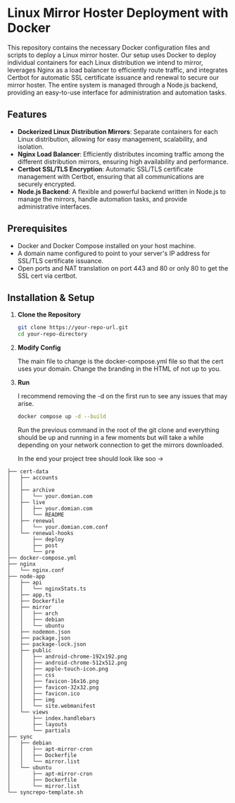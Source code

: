 # Linux Mirror Hoster Deployment with Docker

This repository contains the necessary Docker configuration files and scripts to deploy a Linux mirror hoster. Our setup uses Docker to deploy individual containers for each Linux distribution we intend to mirror, leverages Nginx as a load balancer to efficiently route traffic, and integrates Certbot for automatic SSL certificate issuance and renewal to secure our mirror hoster. The entire system is managed through a Node.js backend, providing an easy-to-use interface for administration and automation tasks.

## Features

- **Dockerized Linux Distribution Mirrors**: Separate containers for each Linux distribution, allowing for easy management, scalability, and isolation.
- **Nginx Load Balancer**: Efficiently distributes incoming traffic among the different distribution mirrors, ensuring high availability and performance.
- **Certbot SSL/TLS Encryption**: Automatic SSL/TLS certificate management with Certbot, ensuring that all communications are securely encrypted.
- **Node.js Backend**: A flexible and powerful backend written in Node.js to manage the mirrors, handle automation tasks, and provide administrative interfaces.

## Prerequisites

- Docker and Docker Compose installed on your host machine.
- A domain name configured to point to your server's IP address for SSL/TLS certificate issuance.
- Open ports and NAT translation on port 443 and 80 or only 80 to get the SSL cert via certbot.

## Installation & Setup

1. **Clone the Repository**

   ```bash
   git clone https://your-repo-url.git
   cd your-repo-directory

2. **Modify Config**

   The main file to change is the docker-compose.yml file so that the cert uses your domain.
   Change the branding in the HTML of not up to you.
   
1. **Run**

   I recommend removing the -d on the first run to see any issues that may arise.
   ```bash
   docker compose up -d --build
   ```
   Run the previous command in the root of the git clone and everything should be up and running in a few moments but will take a while depending
   on your network connection to get the mirrors downloaded.


   In the end your project tree should look like soo ->
```
├── cert-data
│   ├── accounts
│   │   
│   ├── archive
│   │   └── your.domian.com
│   ├── live
│   │   ├── your.domian.com
│   │   └── README
│   ├── renewal
│   │   └── your.domian.com.conf
│   └── renewal-hooks
│       ├── deploy
│       ├── post
│       └── pre
├── docker-compose.yml
├── nginx
│   └── nginx.conf
├── node-app
│   ├── api
│   │   └── nginxStats.ts
│   ├── app.ts
│   ├── Dockerfile
│   ├── mirror
│   │   ├── arch
│   │   ├── debian
│   │   └── ubuntu
│   ├── nodemon.json
│   ├── package.json
│   ├── package-lock.json
│   ├── public
│   │   ├── android-chrome-192x192.png
│   │   ├── android-chrome-512x512.png
│   │   ├── apple-touch-icon.png
│   │   ├── css
│   │   ├── favicon-16x16.png
│   │   ├── favicon-32x32.png
│   │   ├── favicon.ico
│   │   ├── img
│   │   └── site.webmanifest
│   └── views
│       ├── index.handlebars
│       ├── layouts
│       └── partials
├── sync
│   ├── debian
│   │   ├── apt-mirror-cron
│   │   ├── Dockerfile
│   │   └── mirror.list
│   └── ubuntu
│       ├── apt-mirror-cron
│       ├── Dockerfile
│       └── mirror.list
└── syncrepo-template.sh

```

